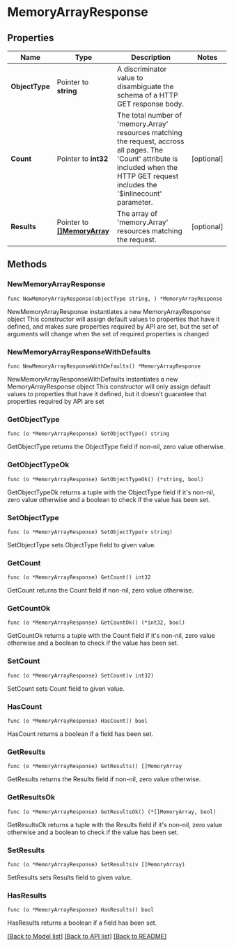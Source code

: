 # MemoryArrayResponse

## Properties

Name | Type | Description | Notes
------------ | ------------- | ------------- | -------------
**ObjectType** | Pointer to **string** | A discriminator value to disambiguate the schema of a HTTP GET response body. | 
**Count** | Pointer to **int32** | The total number of &#39;memory.Array&#39; resources matching the request, accross all pages. The &#39;Count&#39; attribute is included when the HTTP GET request includes the &#39;$inlinecount&#39; parameter. | [optional] 
**Results** | Pointer to [**[]MemoryArray**](memory.Array.md) | The array of &#39;memory.Array&#39; resources matching the request. | [optional] 

## Methods

### NewMemoryArrayResponse

`func NewMemoryArrayResponse(objectType string, ) *MemoryArrayResponse`

NewMemoryArrayResponse instantiates a new MemoryArrayResponse object
This constructor will assign default values to properties that have it defined,
and makes sure properties required by API are set, but the set of arguments
will change when the set of required properties is changed

### NewMemoryArrayResponseWithDefaults

`func NewMemoryArrayResponseWithDefaults() *MemoryArrayResponse`

NewMemoryArrayResponseWithDefaults instantiates a new MemoryArrayResponse object
This constructor will only assign default values to properties that have it defined,
but it doesn't guarantee that properties required by API are set

### GetObjectType

`func (o *MemoryArrayResponse) GetObjectType() string`

GetObjectType returns the ObjectType field if non-nil, zero value otherwise.

### GetObjectTypeOk

`func (o *MemoryArrayResponse) GetObjectTypeOk() (*string, bool)`

GetObjectTypeOk returns a tuple with the ObjectType field if it's non-nil, zero value otherwise
and a boolean to check if the value has been set.

### SetObjectType

`func (o *MemoryArrayResponse) SetObjectType(v string)`

SetObjectType sets ObjectType field to given value.


### GetCount

`func (o *MemoryArrayResponse) GetCount() int32`

GetCount returns the Count field if non-nil, zero value otherwise.

### GetCountOk

`func (o *MemoryArrayResponse) GetCountOk() (*int32, bool)`

GetCountOk returns a tuple with the Count field if it's non-nil, zero value otherwise
and a boolean to check if the value has been set.

### SetCount

`func (o *MemoryArrayResponse) SetCount(v int32)`

SetCount sets Count field to given value.

### HasCount

`func (o *MemoryArrayResponse) HasCount() bool`

HasCount returns a boolean if a field has been set.

### GetResults

`func (o *MemoryArrayResponse) GetResults() []MemoryArray`

GetResults returns the Results field if non-nil, zero value otherwise.

### GetResultsOk

`func (o *MemoryArrayResponse) GetResultsOk() (*[]MemoryArray, bool)`

GetResultsOk returns a tuple with the Results field if it's non-nil, zero value otherwise
and a boolean to check if the value has been set.

### SetResults

`func (o *MemoryArrayResponse) SetResults(v []MemoryArray)`

SetResults sets Results field to given value.

### HasResults

`func (o *MemoryArrayResponse) HasResults() bool`

HasResults returns a boolean if a field has been set.


[[Back to Model list]](../README.md#documentation-for-models) [[Back to API list]](../README.md#documentation-for-api-endpoints) [[Back to README]](../README.md)


